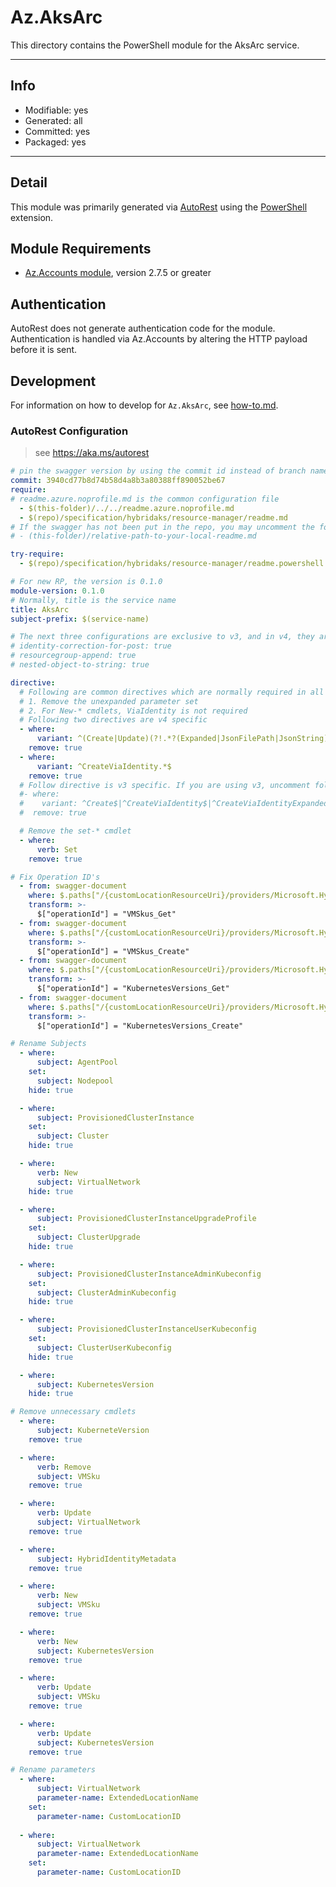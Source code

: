 <!-- region Generated -->
# Az.AksArc
This directory contains the PowerShell module for the AksArc service.

---
## Info
- Modifiable: yes
- Generated: all
- Committed: yes
- Packaged: yes

---
## Detail
This module was primarily generated via [AutoRest](https://github.com/Azure/autorest) using the [PowerShell](https://github.com/Azure/autorest.powershell) extension.

## Module Requirements
- [Az.Accounts module](https://www.powershellgallery.com/packages/Az.Accounts/), version 2.7.5 or greater

## Authentication
AutoRest does not generate authentication code for the module. Authentication is handled via Az.Accounts by altering the HTTP payload before it is sent.

## Development
For information on how to develop for `Az.AksArc`, see [how-to.md](how-to.md).
<!-- endregion -->

### AutoRest Configuration
> see https://aka.ms/autorest

```yaml
# pin the swagger version by using the commit id instead of branch name
commit: 3940cd77b8d74b58d4a8b3a80388ff890052be67
require:
# readme.azure.noprofile.md is the common configuration file
  - $(this-folder)/../../readme.azure.noprofile.md
  - $(repo)/specification/hybridaks/resource-manager/readme.md
# If the swagger has not been put in the repo, you may uncomment the following line and refer to it locally
# - (this-folder)/relative-path-to-your-local-readme.md

try-require: 
  - $(repo)/specification/hybridaks/resource-manager/readme.powershell.md

# For new RP, the version is 0.1.0
module-version: 0.1.0
# Normally, title is the service name
title: AksArc
subject-prefix: $(service-name)

# The next three configurations are exclusive to v3, and in v4, they are activated by default. If you are still using v3, please uncomment them.
# identity-correction-for-post: true
# resourcegroup-append: true
# nested-object-to-string: true

directive:
  # Following are common directives which are normally required in all the RPs
  # 1. Remove the unexpanded parameter set
  # 2. For New-* cmdlets, ViaIdentity is not required
  # Following two directives are v4 specific
  - where:
      variant: ^(Create|Update)(?!.*?(Expanded|JsonFilePath|JsonString))
    remove: true
  - where:
      variant: ^CreateViaIdentity.*$
    remove: true
  # Follow directive is v3 specific. If you are using v3, uncomment following directive and comments out two directives above
  #- where:
  #    variant: ^Create$|^CreateViaIdentity$|^CreateViaIdentityExpanded$|^Update$|^UpdateViaIdentity$
  #  remove: true

  # Remove the set-* cmdlet
  - where:
      verb: Set
    remove: true

# Fix Operation ID's
  - from: swagger-document
    where: $.paths["/{customLocationResourceUri}/providers/Microsoft.HybridContainerService/skus/default"].get
    transform: >-
      $["operationId"] = "VMSkus_Get"
  - from: swagger-document
    where: $.paths["/{customLocationResourceUri}/providers/Microsoft.HybridContainerService/skus/default"].put
    transform: >-
      $["operationId"] = "VMSkus_Create"
  - from: swagger-document
    where: $.paths["/{customLocationResourceUri}/providers/Microsoft.HybridContainerService/kubernetesVersions/default"].get
    transform: >-
      $["operationId"] = "KubernetesVersions_Get"
  - from: swagger-document
    where: $.paths["/{customLocationResourceUri}/providers/Microsoft.HybridContainerService/kubernetesVersions/default"].put
    transform: >-
      $["operationId"] = "KubernetesVersions_Create"

# Rename Subjects
  - where:
      subject: AgentPool
    set:
      subject: Nodepool
    hide: true

  - where:
      subject: ProvisionedClusterInstance
    set:
      subject: Cluster
    hide: true

  - where:
      verb: New
      subject: VirtualNetwork
    hide: true

  - where:
      subject: ProvisionedClusterInstanceUpgradeProfile
    set:
      subject: ClusterUpgrade
    hide: true

  - where:
      subject: ProvisionedClusterInstanceAdminKubeconfig
    set:
      subject: ClusterAdminKubeconfig
    hide: true

  - where:
      subject: ProvisionedClusterInstanceUserKubeconfig
    set:
      subject: ClusterUserKubeconfig
    hide: true

  - where:
      subject: KubernetesVersion
    hide: true

# Remove unnecessary cmdlets
  - where:
      subject: KuberneteVersion
    remove: true

  - where:
      verb: Remove
      subject: VMSku
    remove: true

  - where:
      verb: Update
      subject: VirtualNetwork
    remove: true

  - where:
      subject: HybridIdentityMetadata
    remove: true

  - where:
      verb: New
      subject: VMSku
    remove: true

  - where:
      verb: New
      subject: KubernetesVersion
    remove: true

  - where:
      verb: Update
      subject: VMSku
    remove: true

  - where:
      verb: Update
      subject: KubernetesVersion
    remove: true

# Rename parameters
  - where:
      subject: VirtualNetwork
      parameter-name: ExtendedLocationName
    set: 
      parameter-name: CustomLocationID
  
  - where:
      subject: VirtualNetwork
      parameter-name: ExtendedLocationName
    set: 
      parameter-name: CustomLocationID
